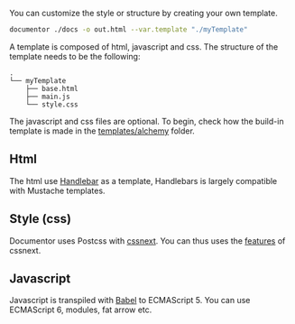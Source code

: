 You can customize the style or structure by creating your own template.

```bash
documentor ./docs -o out.html --var.template "./myTemplate"
```

A template is composed of html, javascript and css. The structure of the template needs to be the following:

```
.
└── myTemplate
    ├── base.html
    ├── main.js
    └── style.css
```

The javascript and css files are optional. To begin, check how the build-in template is made in the [templates/alchemy](https://github.com/BafS/Documentor/tree/master/templates/alchemy) folder.

## Html

The html use [Handlebar](http://handlebarsjs.com/) as a template, Handlebars is largely compatible with Mustache templates.

## Style (css)

Documentor uses Postcss with [cssnext](http://cssnext.io/). You can thus uses the [features](http://cssnext.io/features/) of cssnext.

## Javascript

Javascript is transpiled with [Babel](https://babeljs.io/) to ECMAScript 5. You can use ECMAScript 6, modules, fat arrow etc.

